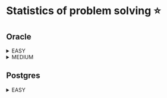 # Statistics of problem solving ⭐

## Oracle
<details>
<summary>EASY</summary>

|Name|Problem|Solution|
|---|---|---|
|Daily Leads and Partners|https://leetcode.com/problems/daily-leads-and-partners|<a href='null/SQL/oracle/DailyLeadsAndPartners.sql'>Daily Leads and Partners</a>|
|Fix Names in a Table|https://leetcode.com/problems/fix-names-in-a-table|<a href='null/SQL/oracle/FixNamesInATable.sql'>Fix Names in a Table</a>|
|Number of Unique Subjects Taught by Each Teacher|https://leetcode.com/problems/number-of-unique-subjects-taught-by-each-teacher|<a href='null/SQL/oracle/NumberOfUniqueSubjectsTaughtByEachTeacher.sql'>Number of Unique Subjects Taught by Each Teacher</a>|
|Combine Two Tables|https://leetcode.com/problems/combine-two-tables|<a href='null/SQL/oracle/CombineTwoTables.sql'>Combine Two Tables</a>|
|Find Total Time Spent by Each Employee|https://leetcode.com/problems/find-total-time-spent-by-each-employee|<a href='null/SQL/oracle/FindTotalTimeSpentByEachEmployee.sql'>Find Total Time Spent by Each Employee</a>|
|Patients With a Condition|https://leetcode.com/problems/patients-with-a-condition|<a href='null/SQL/oracle/PatientsWithACondition.sql'>Patients With a Condition</a>|
|Invalid Tweets|https://leetcode.com/problems/invalid-tweets|<a href='null/SQL/oracle/InvalidTweets.sql'>Invalid Tweets</a>|
|Classes More Than 5 Students|https://leetcode.com/problems/classes-more-than-5-students|<a href='null/SQL/oracle/ClassesMoreThan5Students.sql'>Classes More Than 5 Students</a>|
|Triangle Judgement|https://leetcode.com/problems/triangle-judgement|<a href='null/SQL/oracle/TriangleJudgement.sql'>Triangle Judgement</a>|
|Biggest Single Number|https://leetcode.com/problems/biggest-single-number|<a href='null/SQL/oracle/BiggestSingleNumber.sql'>Biggest Single Number</a>|
|Customers Who Never Order|https://leetcode.com/problems/customers-who-never-order|<a href='null/SQL/oracle/CustomersWhoNeverOrder.sql'>Customers Who Never Order</a>|
|Immediate Food Delivery I|https://leetcode.com/problems/immediate-food-delivery-i|<a href='null/SQL/oracle/ImmediateFoodDeliveryI.sql'>Immediate Food Delivery I</a>|
|Percentage of Users Attended a Contest|https://leetcode.com/problems/percentage-of-users-attended-a-contest|<a href='null/SQL/oracle/PercentageOfUsersAttendedAContest.sql'>Percentage of Users Attended a Contest</a>|
|Big Countries|https://leetcode.com/problems/big-countries|<a href='null/SQL/oracle/BigCountries.sql'>Big Countries</a>|
|Employees Earning More Than Their Managers|https://leetcode.com/problems/employees-earning-more-than-their-managers|<a href='null/SQL/oracle/EmployeesEarningMoreThanTheirManagers.sql'>Employees Earning More Than Their Managers</a>|
|Average Selling Price|https://leetcode.com/problems/average-selling-price|<a href='null/SQL/oracle/AverageSellingPrice.sql'>Average Selling Price</a>|
|Students and Examinations|https://leetcode.com/problems/students-and-examinations|<a href='null/SQL/oracle/StudentsAndExaminations.sql'>Students and Examinations</a>|
|Not Boring Movies|https://leetcode.com/problems/not-boring-movies|<a href='null/SQL/oracle/NotBoringMovies.sql'>Not Boring Movies</a>|
|Actors and Directors Who Cooperated At Least Three Times|https://leetcode.com/problems/actors-and-directors-who-cooperated-at-least-three-times|<a href='null/SQL/oracle/ActorsAndDirectorsWhoCooperatedAtLeastThreeTimes.sql'>Actors and Directors Who Cooperated At Least Three Times</a>|
|Article Views I|https://leetcode.com/problems/article-views-i|<a href='null/SQL/oracle/ArticleViewsI.sql'>Article Views I</a>|
|Rising Temperature|https://leetcode.com/problems/rising-temperature|<a href='null/SQL/oracle/RisingTemperature.sql'>Rising Temperature</a>|
|Queries Quality and Percentage|https://leetcode.com/problems/queries-quality-and-percentage|<a href='null/SQL/oracle/QueriesQualityAndPercentage.sql'>Queries Quality and Percentage</a>|
|Sales Person|https://leetcode.com/problems/sales-person|<a href='null/SQL/oracle/SalesPerson.sql'>Sales Person</a>|
|Replace Employee ID With The Unique Identifier|https://leetcode.com/problems/replace-employee-id-with-the-unique-identifier|<a href='null/SQL/oracle/ReplaceEmployeeIDWithTheUniqueIdentifier.sql'>Replace Employee ID With The Unique Identifier</a>|
|Average Time of Process per Machine|https://leetcode.com/problems/average-time-of-process-per-machine|<a href='null/SQL/oracle/AverageTimeOfProcessPerMachine.sql'>Average Time of Process per Machine</a>|
|Reformat Department Table|https://leetcode.com/problems/reformat-department-table|<a href='null/SQL/oracle/ReformatDepartmentTable.sql'>Reformat Department Table</a>|
|Delete Duplicate Emails|https://leetcode.com/problems/delete-duplicate-emails|<a href='null/SQL/oracle/DeleteDuplicateEmails.sql'>Delete Duplicate Emails</a>|
|Recyclable and Low Fat Products|https://leetcode.com/problems/recyclable-and-low-fat-products|<a href='null/SQL/oracle/RecyclableAndLowFatProducts.sql'>Recyclable and Low Fat Products</a>|
|Customer Placing the Largest Number of Orders|https://leetcode.com/problems/customer-placing-the-largest-number-of-orders|<a href='null/SQL/oracle/CustomerPlacingTheLargestNumberOfOrders.sql'>Customer Placing the Largest Number of Orders</a>|
|Customer Who Visited but Did Not Make Any Transactions|https://leetcode.com/problems/customer-who-visited-but-did-not-make-any-transactions|<a href='null/SQL/oracle/CustomerWhoVisitedButDidNotMakeAnyTransactions.sql'>Customer Who Visited but Did Not Make Any Transactions</a>|
|Swap Salary|https://leetcode.com/problems/swap-salary|<a href='null/SQL/oracle/SwapSalary.sql'>Swap Salary</a>|
|Duplicate Emails|https://leetcode.com/problems/duplicate-emails|<a href='null/SQL/oracle/DuplicateEmails.sql'>Duplicate Emails</a>|
|Calculate Special Bonus|https://leetcode.com/problems/calculate-special-bonus|<a href='null/SQL/oracle/CalculateSpecialBonus.sql'>Calculate Special Bonus</a>|
|User Activity for the Past 30 Days I|https://leetcode.com/problems/user-activity-for-the-past-30-days-i|<a href='null/SQL/oracle/UserActivityForThePast30DaysI.sql'>User Activity for the Past 30 Days I</a>|
|Group Sold Products By The Date|https://leetcode.com/problems/group-sold-products-by-the-date|<a href='null/SQL/oracle/GroupSoldProductsByTheDate.sql'>Group Sold Products By The Date</a>|
|Employee Bonus|https://leetcode.com/problems/employee-bonus|<a href='null/SQL/oracle/EmployeeBonus.sql'>Employee Bonus</a>|
|Project Employees I|https://leetcode.com/problems/project-employees-i|<a href='null/SQL/oracle/ProjectEmployeesI.sql'>Project Employees I</a>|
|Find Customer Referee|https://leetcode.com/problems/find-customer-referee|<a href='null/SQL/oracle/FindCustomerReferee.sql'>Find Customer Referee</a>|
|Bank Account Summary II|https://leetcode.com/problems/bank-account-summary-ii|<a href='null/SQL/oracle/BankAccountSummaryII.sql'>Bank Account Summary II</a>|
|The Number Of Rich Customers|https://leetcode.com/problems/the-number-of-rich-customers|<a href='null/SQL/oracle/TheNumberOfRichCustomers.sql'>The Number Of Rich Customers</a>|
|Find Followers Count|https://leetcode.com/problems/find-followers-count|<a href='null/SQL/oracle/FindFollowersCount.sql'>Find Followers Count</a>|
|Rearrange Products Table|https://leetcode.com/problems/rearrange-products-table|<a href='null/SQL/oracle/RearrangeProductsTable.sql'>Rearrange Products Table</a>|
|Product Sales Analysis I|https://leetcode.com/problems/product-sales-analysis-i|<a href='null/SQL/oracle/ProductSalesAnalysisI.sql'>Product Sales Analysis I</a>|
|Game Play Analysis I|https://leetcode.com/problems/game-play-analysis-i|<a href='null/SQL/oracle/GamePlayAnalysisI.sql'>Game Play Analysis I</a>|
|The Latest Login in 2020|https://leetcode.com/problems/the-latest-login-in-2020|<a href='null/SQL/oracle/TheLatestLoginIn2020.sql'>The Latest Login in 2020</a>|
|Employees With Missing Information|https://leetcode.com/problems/employees-with-missing-information|<a href='null/SQL/oracle/EmployeesWithMissingInformation.sql'>Employees With Missing Information</a>|
|Sales Analysis III|https://leetcode.com/problems/sales-analysis-iii|<a href='null/SQL/oracle/SalesAnalysisIII.sql'>Sales Analysis III</a>|
|Top Travellers|https://leetcode.com/problems/top-travellers|<a href='null/SQL/oracle/TopTravellers.sql'>Top Travellers</a>|
</details>
<details>
<summary>MEDIUM</summary>

|Name|Problem|Solution|
|---|---|---|
|Capital Gain/Loss|https://leetcode.com/problems/capital-gainloss|<a href='null/SQL/oracle/CapitalGainLoss.sql'>Capital Gain/Loss</a>|
|Confirmation Rate|https://leetcode.com/problems/confirmation-rate|<a href='null/SQL/oracle/ConfirmationRate.sql'>Confirmation Rate</a>|
|Tree Node|https://leetcode.com/problems/tree-node|<a href='null/SQL/oracle/TreeNode.sql'>Tree Node</a>|
|Rank Scores|https://leetcode.com/problems/rank-scores|<a href='null/SQL/oracle/RankScores.sql'>Rank Scores</a>|
|Last Person to Fit in the Bus|https://leetcode.com/problems/last-person-to-fit-in-the-bus|<a href='null/SQL/oracle/LastPersonToFitInTheBus.sql'>Last Person to Fit in the Bus</a>|
|Investments in 2016|https://leetcode.com/problems/investments-in-2016|<a href='null/SQL/oracle/InvestmentsIn2016.sql'>Investments in 2016</a>|
|Managers with at Least 5 Direct Reports|https://leetcode.com/problems/managers-with-at-least-5-direct-reports|<a href='null/SQL/oracle/ManagersWithAtLeast5DirectReports.sql'>Managers with at Least 5 Direct Reports</a>|
|Monthly Transactions I|https://leetcode.com/problems/monthly-transactions-i|<a href='null/SQL/oracle/MonthlyTransactionsI.sql'>Monthly Transactions I</a>|
|Exchange Seats|https://leetcode.com/problems/exchange-seats|<a href='null/SQL/oracle/ExchangeSeats.sql'>Exchange Seats</a>|
|Market Analysis I|https://leetcode.com/problems/market-analysis-i|<a href='null/SQL/oracle/MarketAnalysisI.sql'>Market Analysis I</a>|
|Customers Who Bought All Products|https://leetcode.com/problems/customers-who-bought-all-products|<a href='null/SQL/oracle/CustomersWhoBoughtAllProducts.sql'>Customers Who Bought All Products</a>|
</details>

## Postgres
<details>
<summary>EASY</summary>

|Name|Problem|Solution|
|---|---|---|
|Actors and Directors Who Cooperated At Least Three Times|https://leetcode.com/problems/actors-and-directors-who-cooperated-at-least-three-times|<a href='null/SQL/postgres/ActorsAndDirectorsWhoCooperatedAtLeastThreeTimes.sql'>Actors and Directors Who Cooperated At Least Three Times</a>|
</details>